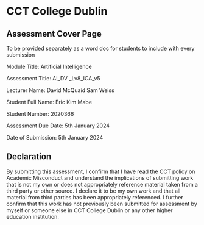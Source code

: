 # CCT College Dublin

## Assessment Cover Page

To be provided separately as a word doc for students to include with every submission

Module Title: Artificial Intelligence 

Assessment Title: AI_DV _Lv8_ICA_v5

Lecturer Name:  David McQuaid
                Sam Weiss

Student Full Name: Eric Kim Mabe

Student Number: 2020366

Assessment Due Date: 5th January 2024

Date of Submission: 5th January 2024

## Declaration 

By submitting this assessment, I confirm that I have read the CCT policy on Academic Misconduct and understand the implications of submitting work that is not my own or does not appropriately reference material taken from a third party or other source. I declare it to be my own work and that all material from third parties has been appropriately referenced. I further confirm that this work has not previously been submitted for assessment by myself or someone else in CCT College Dublin or any other higher education institution.
